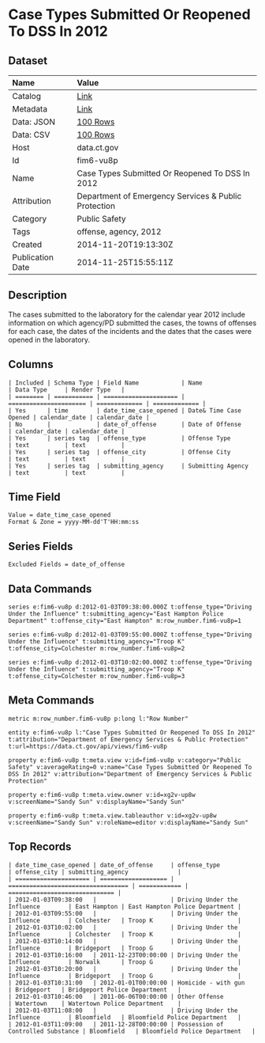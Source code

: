 # Case Types Submitted Or Reopened To DSS In 2012

## Dataset

| Name | Value |
| :--- | :---- |
| Catalog | [Link](https://catalog.data.gov/dataset/case-types-submitted-or-reopened-to-dss-in-2012) |
| Metadata | [Link](https://data.ct.gov/api/views/fim6-vu8p) |
| Data: JSON | [100 Rows](https://data.ct.gov/api/views/fim6-vu8p/rows.json?max_rows=100) |
| Data: CSV | [100 Rows](https://data.ct.gov/api/views/fim6-vu8p/rows.csv?max_rows=100) |
| Host | data.ct.gov |
| Id | fim6-vu8p |
| Name | Case Types Submitted Or Reopened To DSS In 2012 |
| Attribution | Department of Emergency Services & Public Protection |
| Category | Public Safety |
| Tags | offense, agency, 2012 |
| Created | 2014-11-20T19:13:30Z |
| Publication Date | 2014-11-25T15:55:11Z |

## Description

The cases submitted to the laboratory for the calendar year 2012 include information on which agency/PD submitted the cases, the towns of offenses for each case, the dates of the incidents and the dates that the cases were opened in the laboratory.

## Columns

```ls
| Included | Schema Type | Field Name            | Name                   | Data Type     | Render Type   |
| ======== | =========== | ===================== | ====================== | ============= | ============= |
| Yes      | time        | date_time_case_opened | Date& Time Case Opened | calendar_date | calendar_date |
| No       |             | date_of_offense       | Date of Offense        | calendar_date | calendar_date |
| Yes      | series tag  | offense_type          | Offense Type           | text          | text          |
| Yes      | series tag  | offense_city          | Offense City           | text          | text          |
| Yes      | series tag  | submitting_agency     | Submitting Agency      | text          | text          |
```

## Time Field

```ls
Value = date_time_case_opened
Format & Zone = yyyy-MM-dd'T'HH:mm:ss
```

## Series Fields

```ls
Excluded Fields = date_of_offense
```

## Data Commands

```ls
series e:fim6-vu8p d:2012-01-03T09:38:00.000Z t:offense_type="Driving Under the Influence" t:submitting_agency="East Hampton Police Department" t:offense_city="East Hampton" m:row_number.fim6-vu8p=1

series e:fim6-vu8p d:2012-01-03T09:55:00.000Z t:offense_type="Driving Under the Influence" t:submitting_agency="Troop K" t:offense_city=Colchester m:row_number.fim6-vu8p=2

series e:fim6-vu8p d:2012-01-03T10:02:00.000Z t:offense_type="Driving Under the Influence" t:submitting_agency="Troop K" t:offense_city=Colchester m:row_number.fim6-vu8p=3
```

## Meta Commands

```ls
metric m:row_number.fim6-vu8p p:long l:"Row Number"

entity e:fim6-vu8p l:"Case Types Submitted Or Reopened To DSS In 2012" t:attribution="Department of Emergency Services & Public Protection" t:url=https://data.ct.gov/api/views/fim6-vu8p

property e:fim6-vu8p t:meta.view v:id=fim6-vu8p v:category="Public Safety" v:averageRating=0 v:name="Case Types Submitted Or Reopened To DSS In 2012" v:attribution="Department of Emergency Services & Public Protection"

property e:fim6-vu8p t:meta.view.owner v:id=xg2v-up8w v:screenName="Sandy Sun" v:displayName="Sandy Sun"

property e:fim6-vu8p t:meta.view.tableauthor v:id=xg2v-up8w v:screenName="Sandy Sun" v:roleName=editor v:displayName="Sandy Sun"
```

## Top Records

```ls
| date_time_case_opened | date_of_offense     | offense_type                       | offense_city | submitting_agency              | 
| ===================== | =================== | ================================== | ============ | ============================== | 
| 2012-01-03T09:38:00   |                     | Driving Under the Influence        | East Hampton | East Hampton Police Department | 
| 2012-01-03T09:55:00   |                     | Driving Under the Influence        | Colchester   | Troop K                        | 
| 2012-01-03T10:02:00   |                     | Driving Under the Influence        | Colchester   | Troop K                        | 
| 2012-01-03T10:14:00   |                     | Driving Under the Influence        | Bridgeport   | Troop G                        | 
| 2012-01-03T10:16:00   | 2011-12-23T00:00:00 | Driving Under the Influence        | Norwalk      | Troop G                        | 
| 2012-01-03T10:20:00   |                     | Driving Under the Influence        | Bridgeport   | Troop G                        | 
| 2012-01-03T10:31:00   | 2012-01-01T00:00:00 | Homicide - with gun                | Bridgeport   | Bridgeport Police Department   | 
| 2012-01-03T10:46:00   | 2011-06-06T00:00:00 | Other Offense                      | Watertown    | Watertown Police Department    | 
| 2012-01-03T11:08:00   |                     | Driving Under the Influence        | Bloomfield   | Bloomfield Police Department   | 
| 2012-01-03T11:09:00   | 2011-12-28T00:00:00 | Possession of Controlled Substance | Bloomfield   | Bloomfield Police Department   | 
```